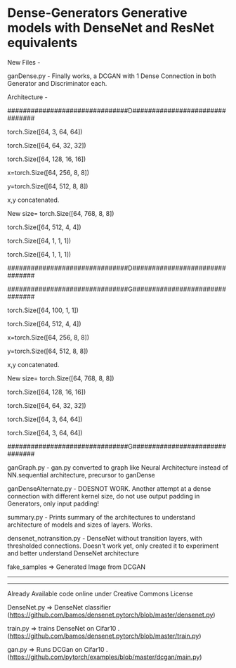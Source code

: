# Dense-Generators Generative models with DenseNet and ResNet equivalents 

New Files - 

ganDense.py - Finally works, a DCGAN with 1 Dense Connection in both Generator and Discriminator each.

Architecture - 

###############################D###############################

torch.Size([64, 3, 64, 64])

torch.Size([64, 64, 32, 32])

torch.Size([64, 128, 16, 16])

x=torch.Size([64, 256, 8, 8])

y=torch.Size([64, 512, 8, 8])

x,y concatenated.

New size= torch.Size([64, 768, 8, 8])

torch.Size([64, 512, 4, 4])

torch.Size([64, 1, 1, 1])

torch.Size([64, 1, 1, 1])

###############################D###############################


###############################G###############################

torch.Size([64, 100, 1, 1])

torch.Size([64, 512, 4, 4])

x=torch.Size([64, 256, 8, 8])

y=torch.Size([64, 512, 8, 8])

x,y concatenated.

New size= torch.Size([64, 768, 8, 8])

torch.Size([64, 128, 16, 16])

torch.Size([64, 64, 32, 32])

torch.Size([64, 3, 64, 64])

torch.Size([64, 3, 64, 64])


###############################G###############################


ganGraph.py - gan.py converted to graph like Neural Architecture instead of NN.sequential architecture, precursor to ganDense


ganDenseAlternate.py - DOESNOT WORK. Another attempt at a dense connection with different kernel size, do not use output padding in Generators, only input padding!


summary.py - Prints summary of the architectures to understand architecture of models and sizes of layers. Works.


densenet_notransition.py - DenseNet without transition layers, with thresholded connections. Doesn't work yet, only created it to experiment and better understand DenseNet architecture


fake_samples => Generated Image from DCGAN


*************************************
*************************************


Already Available code online under Creative Commons License


DenseNet.py  => DenseNet classifier  (https://github.com/bamos/densenet.pytorch/blob/master/densenet.py)


train.py => trains DenseNet on Cifar10 .     (https://github.com/bamos/densenet.pytorch/blob/master/train.py)


gan.py => Runs DCGan on Cifar10 .  (https://github.com/pytorch/examples/blob/master/dcgan/main.py)





